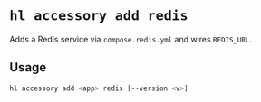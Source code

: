 # `hl accessory add redis`

Adds a Redis service via `compose.redis.yml` and wires `REDIS_URL`.

## Usage
```bash
hl accessory add <app> redis [--version <v>]
```
